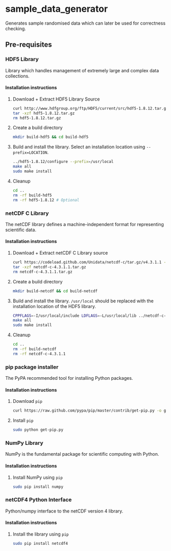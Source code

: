 # sample\_data\_generator

Generates sample randomised data which can later be used for correctness
checking.

## Pre-requisites

### HDF5 Library
Library which handles management of extremely large and complex data
collections.

#### Installation instructions
1. Download + Extract HDF5 Library Source
    ``` bash
    curl http://www.hdfgroup.org/ftp/HDF5/current/src/hdf5-1.8.12.tar.gz -o hdf5-1.8.12.tar.gz
    tar -xzf hdf5-1.8.12.tar.gz
    rm hdf5-1.8.12.tar.gz
    ```

2. Create a build directory
    ``` bash
    mkdir build-hdf5 && cd build-hdf5
    ```

3. Build and install the library. Select an installation location using
   `--prefix=LOCATION`.
    ``` bash
    ../hdf5-1.8.12/configure --prefix=/usr/local
    make all
    sudo make install
    ```

4. Cleanup
    ``` bash
    cd ..
    rm -rf build-hdf5
    rm -rf hdf5-1.8.12 # Optional
    ```

### netCDF C Library
The netCDF library defines a machine-independent format for representing
scientific data.

#### Installation instructions
1. Download + Extract netCDF C Library source
    ``` bash
    curl https://codeload.github.com/Unidata/netcdf-c/tar.gz/v4.3.1.1 -o netcdf-c-4.3.1.1.tar.gz
    tar -xzf netcdf-c-4.3.1.1.tar.gz
    rm netcdf-c-4.3.1.1.tar.gz
    ```

2. Create a build directory
    ``` bash
    mkdir build-netcdf && cd build-netcdf
    ```

3. Build and install the library. `/usr/local` should be replaced with the
   installation location of the HDF5 library.
    ``` bash
    CPPFLAGS=-I/usr/local/include LDFLAGS=-L/usr/local/lib ../netcdf-c-4.3.1.1/configure --prefix=/usr/local
    make all
    sudo make install
    ```

4. Cleanup
    ``` bash
    cd ..
    rm -rf build-netcdf
    rm -rf netcdf-c-4.3.1.1
    ```

### pip package installer
The PyPA recommended tool for installing Python packages.

#### Installation instructions
1. Download `pip`

    ``` bash
    curl https://raw.github.com/pypa/pip/master/contrib/get-pip.py -o get-pip.py
    ```

2. Install `pip`

    ``` bash
    sudo python get-pip.py
    ```

### NumPy Library
NumPy is the fundamental package for scientific computing with Python.

#### Installation instructions
1. Install NumPy using `pip`

    ``` bash
    sudo pip install numpy
    ```

### netCDF4 Python Interface
Python/numpy interface to the netCDF version 4 library.

#### Installation instructions
1. Install the library using `pip`

    ``` bash
    sudo pip install netcdf4
    ```
